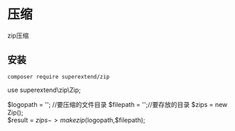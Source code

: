 # 压缩

zip压缩
## 安装
~~~
composer require superextend/zip
~~~
use superextend\zip\Zip;

$logopath = ''; //要压缩的文件目录
$filepath = '';//要存放的目录
$zips = new Zip();  
$result = $zips->makezip($logopath,$filepath);

